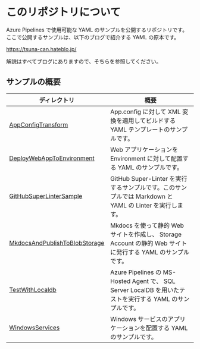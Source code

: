 # このリポジトリについて

Azure Pipelines で使用可能な YAML のサンプルを公開するリポジトリです。
ここで公開するサンプルは、以下のブログで紹介する YAML の原本です。

<https://tsuna-can.hateblo.jp/>

解説はすべてブログにありますので、そちらを参照してください。

## サンプルの概要

|ディレクトリ                                                   |概要                                                                                                      |
|---------------------------------------------------------------|----------------------------------------------------------------------------------------------------------|
|[AppConfigTransform](/AppConfigTransform)                      |App.config に対して XML 変換を適用してビルドする YAML テンプレートのサンプルです。                        |
|[DeployWebAppToEnvironment](/DeployWebAppToEnvironment)        |Web アプリケーションを Environment に対して配置する YAML のサンプルです。                                 |
|[GitHubSuperLinterSample](/GitHubSuperLinterSample)            |GitHub Super-Linter を実行するサンプルです。このサンプルでは Markdown と YAML の Linter を実行します。    |
|[MkdocsAndPublishToBlobStorage](/MkdocsAndPublishToBlobStorage)|Mkdocs を使って静的 Web サイトを作成し、 Storage Account の静的 Web サイトに発行する YAML のサンプルです。|
|[TestWithLocaldb](/TestWithLocaldb)                            |Azure Pipelines の MS-Hosted Agent で、 SQL Server LocalDB を用いたテストを実行する YAML のサンプルです。 |
|[WindowsServices](/WindowsServices)                            |Windows サービスのアプリケーションを配置する YAML のサンプルです。                                        |
